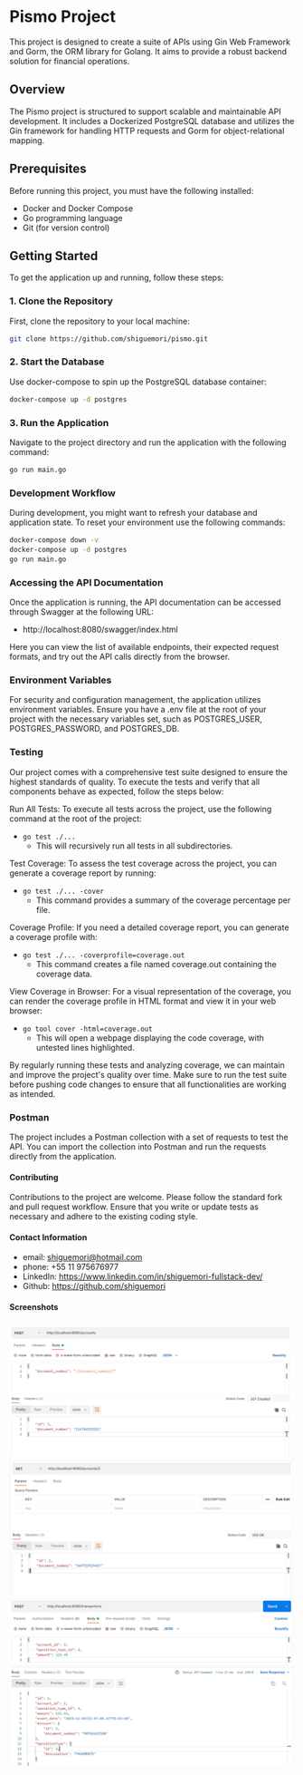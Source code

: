 # Pismo Project

This project is designed to create a suite of APIs using Gin Web Framework and Gorm, the ORM library for Golang. It aims to provide a robust backend solution for financial operations.

## Overview

The Pismo project is structured to support scalable and maintainable API development. It includes a Dockerized PostgreSQL database and utilizes the Gin framework for handling HTTP requests and Gorm for object-relational mapping.

## Prerequisites

Before running this project, you must have the following installed:

- Docker and Docker Compose
- Go programming language
- Git (for version control)

## Getting Started

To get the application up and running, follow these steps:

### 1. Clone the Repository

First, clone the repository to your local machine:

```sh
git clone https://github.com/shiguemori/pismo.git
```

### 2. Start the Database
Use docker-compose to spin up the PostgreSQL database container:

```sh
docker-compose up -d postgres
```

### 3. Run the Application
Navigate to the project directory and run the application with the following command:

```sh
go run main.go
```

### Development Workflow
During development, you might want to refresh your database and application state. To reset your environment use the following commands:

```sh
docker-compose down -v
docker-compose up -d postgres
go run main.go
```

### Accessing the API Documentation
Once the application is running, the API documentation can be accessed through Swagger at the following URL:

- http://localhost:8080/swagger/index.html

Here you can view the list of available endpoints, their expected request formats, and try out the API calls directly from the browser.

### Environment Variables
For security and configuration management, the application utilizes environment variables. Ensure you have a .env file at the root of your project with the necessary variables set, such as POSTGRES_USER, POSTGRES_PASSWORD, and POSTGRES_DB.

### Testing
Our project comes with a comprehensive test suite designed to ensure the highest standards of quality. To execute the tests and verify that all components behave as expected, follow the steps below:

Run All Tests: To execute all tests across the project, use the following command at the root of the project:

- ```go test ./...```
  - This will recursively run all tests in all subdirectories.

Test Coverage: To assess the test coverage across the project, you can generate a coverage report by running:

- ```go test ./... -cover```
    - This command provides a summary of the coverage percentage per file.

Coverage Profile: If you need a detailed coverage report, you can generate a coverage profile with:

- ```go test ./... -coverprofile=coverage.out```
    - This command creates a file named coverage.out containing the coverage data.

View Coverage in Browser: For a visual representation of the coverage, you can render the coverage profile in HTML format and view it in your web browser:
- ```go tool cover -html=coverage.out```
  - This will open a webpage displaying the code coverage, with untested lines highlighted.

By regularly running these tests and analyzing coverage, we can maintain and improve the project's quality over time. Make sure to run the test suite before pushing code changes to ensure that all functionalities are working as intended.

### Postman
The project includes a Postman collection with a set of requests to test the API. You can import the collection into Postman and run the requests directly from the application.

#### Contributing
Contributions to the project are welcome. Please follow the standard fork and pull request workflow. Ensure that you write or update tests as necessary and adhere to the existing coding style.

#### Contact Information
- email: shiguemori@hotmail.com
- phone: +55 11 975676977
- LinkedIn: https://www.linkedin.com/in/shiguemori-fullstack-dev/
- Github: https://github.com/shiguemori
#### Screenshots

![Screenshot 1](./postman/create-account.jpeg)
![Screenshot 2](./postman/get-account.jpeg)
![Screenshot 2](./postman/create-transaction.jpeg)
